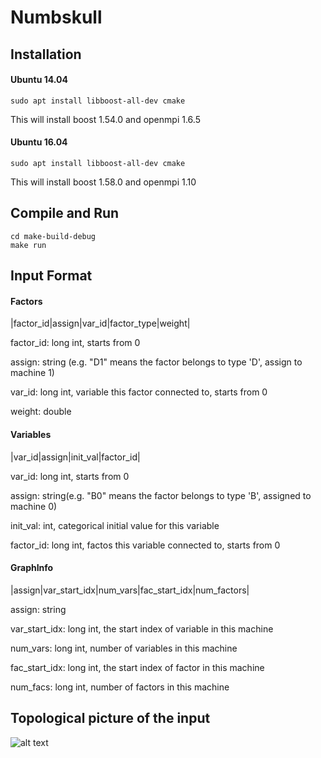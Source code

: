 # Numbskull

## Installation
#### Ubuntu 14.04
```sudo apt install libboost-all-dev cmake```

This will install boost 1.54.0 and openmpi 1.6.5

#### Ubuntu 16.04
```sudo apt install libboost-all-dev cmake```

This will install boost 1.58.0 and openmpi 1.10

## Compile and Run
```
cd make-build-debug
make run
```

## Input Format
#### Factors
|factor_id|assign|var_id|factor_type|weight|

factor_id: long int, starts from 0

assign: string (e.g. "D1" means the factor belongs to type 'D', assign to machine 1)

var_id: long int, variable this factor connected to, starts from 0

weight: double

#### Variables
|var_id|assign|init_val|factor_id|

var_id: long int, starts from 0

assign: string(e.g. "B0" means the factor belongs to type 'B', assigned to machine 0)

init_val: int, categorical initial value for this variable

factor_id: long int, factos this variable connected to, starts from 0


#### GraphInfo
|assign|var_start_idx|num_vars|fac_start_idx|num_factors|

assign: string

var_start_idx: long int, the start index of variable in this machine

num_vars: long int, number of variables in this machine

fac_start_idx: long int, the start index of factor in this machine

num_facs: long int, number of factors in this machine

## Topological picture of the input
![alt text](Input/topo.png)
